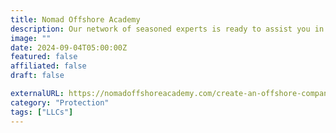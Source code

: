 ```yaml
---
title: Nomad Offshore Academy
description: Our network of seasoned experts is ready to assist you in navigating the waters of offshore operations.
image: ""
date: 2024-09-04T05:00:00Z
featured: false
affiliated: false
draft: false

externalURL: https://nomadoffshoreacademy.com/create-an-offshore-company/
category: "Protection"
tags: ["LLCs"]
---
```

